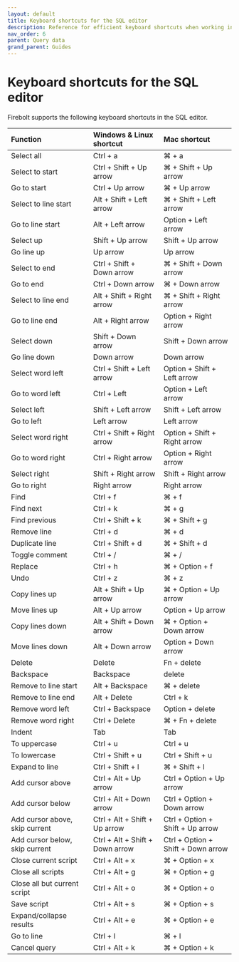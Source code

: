 ```yaml
---
layout: default
title: Keyboard shortcuts for the SQL editor
description: Reference for efficient keyboard shortcuts when working in the Firebolt SQL editor.
nav_order: 6
parent: Query data
grand_parent: Guides
---
```


# Keyboard shortcuts for the SQL editor

Firebolt supports the following keyboard shortcuts in the SQL editor.

| Function | Windows & Linux shortcut | Mac shortcut |
| :--- | :--- | :--- |
| Select all | Ctrl + a | ⌘ + a |
| Select to start | Ctrl + Shift + Up arrow | ⌘ + Shift + Up arrow |
| Go to start | Ctrl + Up arrow | ⌘ + Up arrow |
| Select to line start | Alt + Shift + Left arrow | ⌘ + Shift + Left arrow |
| Go to line start | Alt + Left arrow | Option + Left arrow |
| Select up | Shift + Up arrow | Shift + Up arrow |
| Go line up | Up arrow |  Up arrow |
| Select to end | Ctrl + Shift + Down arrow | ⌘ + Shift + Down arrow |
| Go to end | Ctrl + Down arrow | ⌘ + Down arrow |
| Select to line end | Alt + Shift + Right arrow | ⌘ + Shift + Right arrow |
| Go to line end | Alt + Right arrow | Option + Right arrow |
| Select down | Shift + Down arrow | Shift + Down arrow |
| Go line down | Down arrow | Down arrow |
| Select word left | Ctrl + Shift + Left arrow | Option + Shift + Left arrow |
| Go to word left | Ctrl + Left | Option + Left arrow |
| Select left | Shift + Left arrow | Shift + Left arrow |
| Go to left | Left arrow | Left arrow |
| Select word right | Ctrl + Shift + Right arrow | Option + Shift + Right arrow |
| Go to word right | Ctrl + Right arrow | Option + Right arrow |
| Select right | Shift + Right arrow | Shift + Right arrow |
| Go to right | Right arrow | Right arrow |
| Find | Ctrl + f |  ⌘ + f |
| Find next | Ctrl + k | ⌘ + g |
| Find previous | Ctrl + Shift + k | ⌘ + Shift + g |
| Remove line | Ctrl + d | ⌘ + d |
| Duplicate line | Ctrl + Shift + d | ⌘ + Shift + d |
| Toggle comment | Ctrl + / | ⌘ + / |
| Replace | Ctrl + h | ⌘ + Option + f |
| Undo | Ctrl + z | ⌘ + z |
| Copy lines up | Alt + Shift + Up arrow | ⌘ + Option + Up arrow |
| Move lines up | Alt + Up arrow | Option + Up arrow |
| Copy lines down | Alt + Shift + Down arrow | ⌘ + Option + Down arrow |
| Move lines down | Alt + Down arrow | Option + Down arrow |
| Delete | Delete | Fn + delete |
| Backspace | Backspace | delete |
| Remove to line start | Alt + Backspace | ⌘ + delete |
| Remove to line end | Alt + Delete | Ctrl + k |
| Remove word left | Ctrl + Backspace | Option + delete |
| Remove word right | Ctrl + Delete |  ⌘ + Fn + delete |
| Indent | Tab | Tab |
| To uppercase | Ctrl + u | Ctrl + u |
| To lowercase | Ctrl + Shift + u | Ctrl + Shift + u |
| Expand to line | Ctrl + Shift + l | ⌘ + Shift + l |
| Add cursor above | Ctrl + Alt + Up arrow | Ctrl + Option + Up arrow |
| Add cursor below | Ctrl + Alt + Down arrow | Ctrl + Option + Down arrow |
| Add cursor above, skip current | Ctrl + Alt + Shift + Up arrow | Ctrl + Option + Shift + Up arrow |
| Add cursor below, skip current | Ctrl + Alt + Shift + Down arrow | Ctrl + Option + Shift + Down arrow |
| Close current script | Ctrl + Alt + x | ⌘ + Option + x |
| Close all scripts | Ctrl + Alt + g | ⌘ + Option + g |
| Close all but current script | Ctrl + Alt + o | ⌘ + Option + o |
| Save script | Ctrl + Alt + s | ⌘ + Option + s |
| Expand/collapse results | Ctrl + Alt + e | ⌘ + Option + e |
| Go to line | Ctrl + l | ⌘ + l |
| Cancel query | Ctrl + Alt + k | ⌘ + Option + k |

